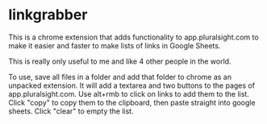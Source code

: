 # linkgrabber
This is a chrome extension that adds functionality to app.pluralsight.com to make it easier and faster to make lists of links in Google Sheets. 

This is really only useful to me and like 4 other people in the world. 

To use, save all files in a folder and add that folder to chrome as an unpacked extension. 
It will add a textarea and two buttons to the pages of app.pluralsight.com. Use alt+rmb to click on links to add them to the list. 
Click "copy" to copy them to the clipboard, then paste straight into google sheets. 
Click "clear" to empty the list. 

